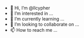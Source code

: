 - 👋 Hi, I’m @llcypher
- 👀 I’m interested in ...
- 🌱 I’m currently learning ...
- 💞️ I’m looking to collaborate on ...
- 📫 How to reach me ...

<!---
llcypher/llcypher is a ✨ special ✨ repository because its `README.md` (this file) appears on your GitHub profile.
You can click the Preview link to take a look at your changes.
--->
